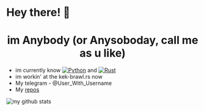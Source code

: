 # Hey there! 👋

<h1 align="center">im Anybody (or Anysoboday, call me as u like)</h1>

- im currently know <a href="https://pythontutor.ru/"><img src="https://img.shields.io/badge/Python-0000FF?style=flat&logo=Python&logoColor=white" alt="Python"/></a> and <a href="https://www.rust-lang.org/"><img src="https://img.shields.io/badge/Rust-000000?style=flat&logo=rust&logoColor=white" alt="Rust"/></a>
- im workin' at the kek-brawl.rs now
- My telegram - @User_With_Username
- My [repos](https://github.com/anybodyy?tab=repositories)

![my github stats](https://github-readme-readme-stats.vercel.app/api?username=anybodyy&layout=compact&langs_count=7&theme=dracula)